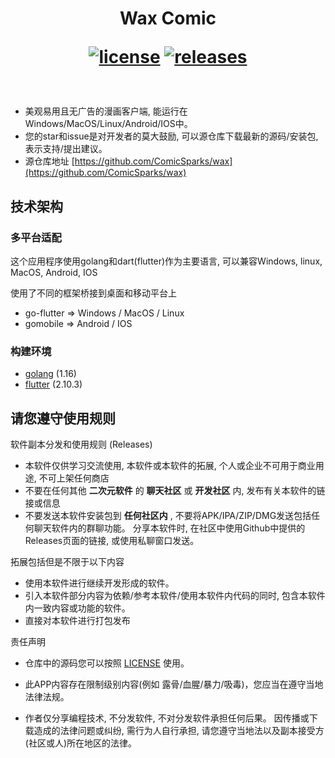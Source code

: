 
<div align="center">
  <h1 align="center">
    Wax Comic


[![license](https://img.shields.io/github/license/ComicSparks/wax)](https://raw.githubusercontent.com/ComicSparks/wax/master/LICENSE)
[![releases](https://img.shields.io/github/v/release/ComicSparks/wax)](https://github.com/ComicSparks/wax/releases)
  </h1>
</div>


<br/>


- 美观易用且无广告的漫画客户端, 能运行在Windows/MacOS/Linux/Android/IOS中。
- 您的star和issue是对开发者的莫大鼓励, 可以源仓库下载最新的源码/安装包, 表示支持/提出建议。
- 源仓库地址 [https://github.com/ComicSparks/wax](https://github.com/ComicSparks/wax)


## 技术架构

### 多平台适配

这个应用程序使用golang和dart(flutter)作为主要语言, 可以兼容Windows, linux, MacOS, Android, IOS

使用了不同的框架桥接到桌面和移动平台上

- go-flutter => Windows / MacOS / Linux
- gomobile => Android / IOS


### 构建环境

- [golang](https://golang.org/) (1.16)
- [flutter](https://flutter.dev/) (2.10.3)

## 请您遵守使用规则

软件副本分发和使用规则 (Releases)

- 本软件仅供学习交流使用, 本软件或本软件的拓展, 个人或企业不可用于商业用途, 不可上架任何商店
- 不要在任何其他 **二次元软件** 的 **聊天社区** 或 **开发社区** 内, 发布有关本软件的链接或信息
- 不要发送本软件安装包到 **任何社区内** , 不要将APK/IPA/ZIP/DMG发送包括任何聊天软件内的群聊功能。 分享本软件时, 在社区中使用Github中提供的Releases页面的链接, 或使用私聊窗口发送。

拓展包括但是不限于以下内容

- 使用本软件进行继续开发形成的软件。
- 引入本软件部分内容为依赖/参考本软件/使用本软件内代码的同时, 包含本软件内一致内容或功能的软件。
- 直接对本软件进行打包发布

责任声明

- 仓库中的源码您可以按照 [LICENSE](LICENSE) 使用。

- 此APP内容存在限制级别内容(例如 露骨/血腥/暴力/吸毒)，您应当在遵守当地法律法规。

- 作者仅分享编程技术, 不分发软件, 不对分发软件承担任何后果。 因传播或下载造成的法律问题或纠纷, 需行为人自行承担, 请您遵守当地法以及副本接受方(社区或人)所在地区的法律。

